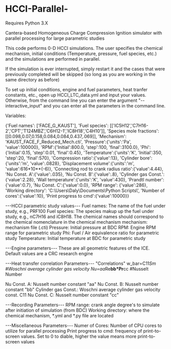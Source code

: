 # HCCI-Parallel-
Requires Python 3.X

Cantera-based Homogeneous Charge Compression Ignition simulator with parallel processing for large parametric studies

This code performs 0-D HCCI simulations. The user specifies the chemical mechanism, initial conditions (Temperature, pressure, fuel species, etc.) and the simulations are performed in parallel. 

If the simulation is ever interrupted, simply restart it and the cases that were previously completed will be skipped (so long as you are working in the same directory as before)

To set up initial conditions, engine and fuel parameters, heat tranfer constants, etc., open up HCCI_LTC_data.yml and input your values.  Otherwise, from the command line you can enter the argument "--interactive_input" and you can enter all the parameters in the command line.

Variables: 

{'Fuel names': ['FACE_G_KAUST'],
        'Fuel species': [['IC5H12','C7H16-2','CPT','T124MBZ','C6H12-1','IC8H18','C4H10']],
        'Species mole fractions':[[0.098,0.07,0.158,0.084,0.084,0.437,.069]],
        'Mechanism': 'KAUST_FACE_F_Reduced_Mech.cti',
        'Pressure':{'units':'Pa', 'value':100000},
        'RPM':{'Initial':800.0, 'step':100, 'final':3100.0},
        'Phi': {'Initial':0.15, 'step':0.01, 'final':0.45},
        'Temperature':{'units':'K', 'Initial':350, 'step':20, 'final':570},
        'Compression ratio':{'value':13},
        'Cylinder bore': {'units':'m', 'value':.0828},
        'Displacement volume':{'units':'m', 'value':616*10**(-6)},
        'Connecting rod to crank radius ratio':{'value':4.44},
        'Nu Const. A':{'value':.035},
        'Nu Const. B':{'value':.8},
        'Cylinder gas Const.':{'value':2.28},
        'Wall temperature':{'units':'K', 'value':430},
        'Prandtl number': {'value':0.7},
        'Nu Const. C':{'value':0.0},
        'RPM range': {'value':286},
        'Working directory': 'C:\\Users\\Daly\\Documents\\Python Scripts\\',
        'Number of cores':{'value':10},
        'Print progress to cmd':{'value':10000}}

---HCCI parametric study values---
Fuel names: The name of the fuel under study, e.g., PRF100
Fuel species: The species makup up the fuel under study, e.g., nC7H16 and iC8H18. The chemical names should correspond to the chemical nomenclature in the chemical mechanism
mechanism: mechanism file (.cti)
Pressure: Initial pressure at BDC
RPM: Engine RPM range for parametric study
Phi: Fuel / Air equivalence ratio for parametric study
Temperature: Initial temperature at BDC for parametric study  

---Engine parameters---
These are all geometric features of the ICE. Default values are a CRC research engine

---Heat transfer correlation Parameters---
"Correlations"
w_bar=C11*Sm                   #Woschni average cylinder gas velocity
Nu=aa*Re**bb*Pr**cc            #Nusselt Number
 
Nu Const. A: Nusselt number constant "aa"
Nu Const. B: Nusselt number constant "bb"
Cylinder gas Const.: Woschni average cylinder gas velocity const. C11
Nu Const. C: Nusselt number constant "cc"

---Recording Parameters---
RPM range: crank angle degree's to simulate after initiation of simulation (from BDC)
Working directory: where the chemical mechanism, *.yml and *.py file are located

---Miscellaneous Parameters---
Numer of Cores: Number of CPU cores to utilize for parallel processing
Print progress to cmd: frequency of print-to-screen values. Set to 0 to diable, higher the value means more print-to-screen values 

